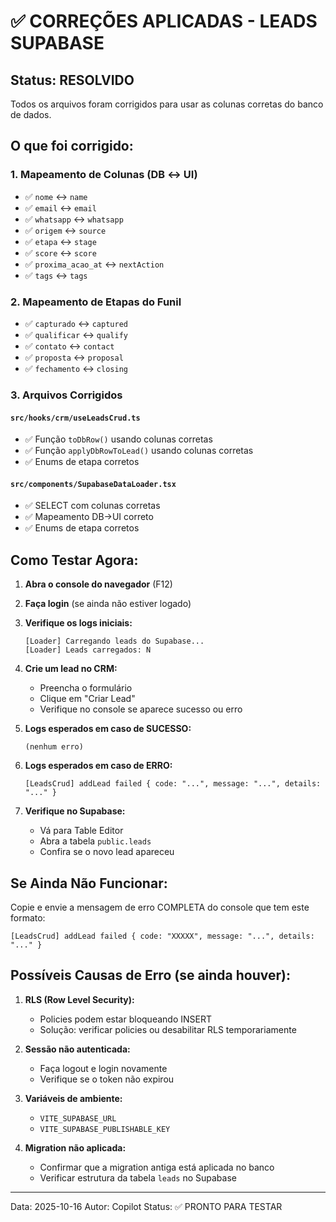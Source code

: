# ✅ CORREÇÕES APLICADAS - LEADS SUPABASE

## Status: RESOLVIDO

Todos os arquivos foram corrigidos para usar as colunas corretas do banco de dados.

## O que foi corrigido:

### 1. Mapeamento de Colunas (DB ↔ UI)
- ✅ `nome` ↔ `name`
- ✅ `email` ↔ `email`
- ✅ `whatsapp` ↔ `whatsapp`
- ✅ `origem` ↔ `source`
- ✅ `etapa` ↔ `stage`
- ✅ `score` ↔ `score`
- ✅ `proxima_acao_at` ↔ `nextAction`
- ✅ `tags` ↔ `tags`

### 2. Mapeamento de Etapas do Funil
- ✅ `capturado` ↔ `captured`
- ✅ `qualificar` ↔ `qualify`
- ✅ `contato` ↔ `contact`
- ✅ `proposta` ↔ `proposal`
- ✅ `fechamento` ↔ `closing`

### 3. Arquivos Corrigidos

#### `src/hooks/crm/useLeadsCrud.ts`
- ✅ Função `toDbRow()` usando colunas corretas
- ✅ Função `applyDbRowToLead()` usando colunas corretas
- ✅ Enums de etapa corretos

#### `src/components/SupabaseDataLoader.tsx`
- ✅ SELECT com colunas corretas
- ✅ Mapeamento DB→UI correto
- ✅ Enums de etapa corretos

## Como Testar Agora:

1. **Abra o console do navegador** (F12)

2. **Faça login** (se ainda não estiver logado)

3. **Verifique os logs iniciais:**
   ```
   [Loader] Carregando leads do Supabase...
   [Loader] Leads carregados: N
   ```

4. **Crie um lead no CRM:**
   - Preencha o formulário
   - Clique em "Criar Lead"
   - Verifique no console se aparece sucesso ou erro

5. **Logs esperados em caso de SUCESSO:**
   ```
   (nenhum erro)
   ```
   
6. **Logs esperados em caso de ERRO:**
   ```
   [LeadsCrud] addLead failed { code: "...", message: "...", details: "..." }
   ```

7. **Verifique no Supabase:**
   - Vá para Table Editor
   - Abra a tabela `public.leads`
   - Confira se o novo lead apareceu

## Se Ainda Não Funcionar:

Copie e envie a mensagem de erro COMPLETA do console que tem este formato:
```
[LeadsCrud] addLead failed { code: "XXXXX", message: "...", details: "..." }
```

## Possíveis Causas de Erro (se ainda houver):

1. **RLS (Row Level Security):**
   - Policies podem estar bloqueando INSERT
   - Solução: verificar policies ou desabilitar RLS temporariamente

2. **Sessão não autenticada:**
   - Faça logout e login novamente
   - Verifique se o token não expirou

3. **Variáveis de ambiente:**
   - `VITE_SUPABASE_URL`
   - `VITE_SUPABASE_PUBLISHABLE_KEY`

4. **Migration não aplicada:**
   - Confirmar que a migration antiga está aplicada no banco
   - Verificar estrutura da tabela `leads` no Supabase

---

Data: 2025-10-16
Autor: Copilot
Status: ✅ PRONTO PARA TESTAR
